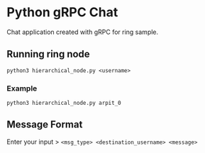 # Python gRPC Chat
Chat application created with gRPC for ring sample.

## Running ring node

`python3 hierarchical_node.py <username>`

### Example
`python3 hierarchical_node.py arpit_0`

## Message Format

Enter your input > `<msg_type> <destination_username> <message>`
